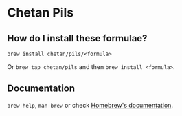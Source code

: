 # Chetan Pils

## How do I install these formulae?
`brew install chetan/pils/<formula>`

Or `brew tap chetan/pils` and then `brew install <formula>`.

## Documentation
`brew help`, `man brew` or check [Homebrew's documentation](https://docs.brew.sh).
